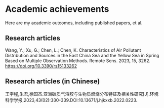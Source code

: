 # Academic achievements
Here are my academic outcomes, including published papers, et al.
## Research articles
Wang, Y.; Xu, G.; Chen, L.; Chen, K. Characteristics of Air Pollutant Distribution and Sources in the East China Sea and the Yellow Sea in Spring Based on Multiple Observation Methods. Remote Sens. 2023, 15, 3262. https://doi.org/10.3390/rs15133262
## Research articles (in Chinese)
王宇程,朱君,徐国杰.亚洲碳质气溶胶与生物质燃烧分布特征及相关性研究[J].环境科学学报,2023,43(02):330-339.DOI:10.13671/j.hjkxxb.2022.0223.